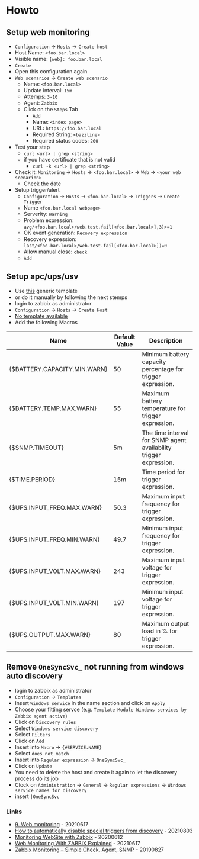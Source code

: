 # Howto

## Setup web monitoring

* `Configuration` -> `Hosts` -> `Create host`
* Host Name: `<foo.bar.local>`
* Visible name: `[web]: foo.bar.local`
* `Create`
* Open this configuration again
* `Web scenarios` -> `Create web scenario`
    * Name: `<foo.bar.local>`
    * Update interval: `15m`
    * Attemps: `3-10`
    * Agent: `Zabbix`
    * Click on the `Steps` Tab
        * `Add`
        * Name: `<index page>`
        * URL: `https://foo.bar.local`
        * Required String: `<bazzline>`
        * Required status codes: `200`
* Test your step
    * `curl <url> | grep <string>`
    * if you have certificate that is not valid
        * `curl -k <url> | grep <string>`
* Check it: `Monitoring` -> `Hosts` -> `<foo.bar.local>` -> `Web` -> `<your web scenarion>`
    * Check the date
* Setup trigger/alert
    * `Configuration` -> `Hosts` -> `<foo.bar.local>` -> `Triggers` -> `Create Trigger`
    * Name `<foo.bar.local webpage>`
    * Serverity: `Warning`
    * Problem expression: `avg/<foo.bar.local>/web.test.fail[<foo.bar.local>],3)>=1`
    * OK event generation: `Recovery expression`
    * Recovery expression: `last/<foo.bar.local>/web.test.fail[<foo.bar.local>])=0`
    * Allow manual close: `check`
    * `Add`

## Setup apc/ups/usv

* Use [this](https://share.zabbix.com/power-ups/network-ups-generic) generic template
* or do it manually by following the next stemps
* login to zabbix as administrator
* `Configuration` -> `Hosts` -> `Create Host`
* [No template available](https://www.zabbix.com/de/integrations/apc_ups_snmp)
* Add the following Macros

| Name | Default Value | Description |
| --- | --- | --- |
| {$BATTERY.CAPACITY.MIN.WARN} | 50 | Minimum battery capacity percentage for trigger expression. |
| {$BATTERY.TEMP.MAX.WARN} | 55 | Maximum battery temperature for trigger expression. |
| {$SNMP.TIMEOUT} | 5m | The time interval for SNMP agent availability trigger expression. |
| {$TIME.PERIOD} | 15m | Time period for trigger expression. |
| {$UPS.INPUT_FREQ.MAX.WARN} | 50.3 | Maximum input frequency for trigger expression. |
| {$UPS.INPUT_FREQ.MIN.WARN} | 49.7 | Minimum input frequency for trigger expression. |
| {$UPS.INPUT_VOLT.MAX.WARN} | 243 | Maximum input voltage for trigger expression. |
| {$UPS.INPUT_VOLT.MIN.WARN} | 197 | Minimum input voltage for trigger expression. |
| {$UPS.OUTPUT.MAX.WARN} | 80 | Maximum output load in % for trigger expression. |

## Remove `OneSyncSvc_` not running from windows auto discovery

* login to zabbix as administrator
* `Configuration` -> `Templates`
* Insert `Windows service` in the name section and click on `Apply`
* Choose your fitting servce (e.g. `Template Module Windows services by Zabbix agent active`)
* Click on `Discovery rules`
* Select `Windows service discovery`
* Select `Filters`
* Click on `Add`
* Insert into `Macro` -> `{#SERVICE.NAME}`
* Select `does not match`
* Insert into `Regular expression` -> `OneSyncSvc_`
* Click on `Update`
* You need to delete the host and create it again to let the discovery process do its job
* Clock on `Administration` -> `General` -> `Regular expressions` -> `Windows service names for discovery`
* insert `|OneSyncSvc`

### Links

* [9. Web monitoring](https://www.zabbix.com/documentation/current/manual/web_monitoring) - 20210617
* [How to automatically disable special triggers from discovery](https://www.zabbix.com/forum/zabbix-help/49798-how-to-automatically-disable-special-triggers-from-discovery) - 20210803
* [Monitoring WebSite with Zabbix](https://sysadminwork.com/monitoring-website-with-zabbix/) - 20200612
* [Web Monitoring With ZABBIX Explained](https://www.youtube.com/watch?v=L_J56StHHbg) - 20210617
* [Zabbix Monitoring – Simple Check, Agent, SNMP](https://www.itnotes.it/linux/zabbix-monitoring/) - 20190827

